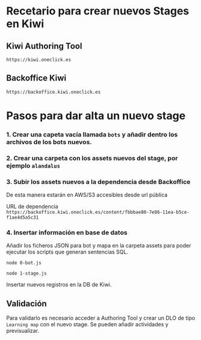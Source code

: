
# Recetario para crear nuevos Stages en Kiwi

## Kiwi Authoring Tool
```https://kiwi.oneclick.es```

## Backoffice Kiwi
```https://backoffice.kiwi.oneclick.es```

# Pasos para dar alta un nuevo stage

### 1. Crear una capeta vacía llamada `bots` y añadir dentro los archivos de los bots nuevos.

### 2. Crear una carpeta con los assets nuevos del stage, por ejemplo `alandalus`

### 3. Subir los assets nuevos a la dependencia desde Backoffice

De esta manera estarán en AWS/S3 accesibles desde url pública

URL de dependencia ```https://backoffice.kiwi.oneclick.es/content/fbbbae80-7e86-11ea-b5ce-f1ae4d5a5c31```

### 4. Insertar información en base de datos
Añadir los ficheros JSON para bot y mapa en la carpeta assets para poder ejecutar los scripts que generan sentencias SQL.
```
node 0-bot.js
```
```
node 1-stage.js
```
Insertar nuevos registros en la DB de Kiwi.


## Validación
Para validarlo es necesario acceder a Authoring Tool y crear un DLO de tipo `Learning map` con el nuevo stage.
Se pueden añadir actividades y previsualizar.